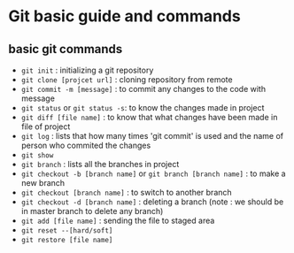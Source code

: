 # Git basic guide and commands


## basic git commands
* ``` git init ``` : initializing a git repository
* ``` git clone [projcet url] ``` : cloning repository from remote
* ``` git commit -m [message] ``` : to commit any changes to the code with message
* ``` git status ``` or ``` git status -s ```: to know the changes made in project
* ``` git diff [file name] ``` : to know that what changes have been made in file of project
* ``` git log ``` : lists that how many times 'git commit' is used and the name of person who commited the changes
* ``` git show ```
* ``` git branch ``` : lists all the branches in project
* ``` git checkout -b [branch name] ``` or ``` git branch [branch name] ``` : to make a new branch
* ``` git checkout [branch name] ``` : to switch to another branch
* ``` git checkout -d [branch name] ``` : deleting a branch (note : we should be in master branch to delete any branch)
* ``` git add [file name] ``` : sending the file to staged area
* ``` git reset --[hard/soft] ```
* ``` git restore [file name] ```
